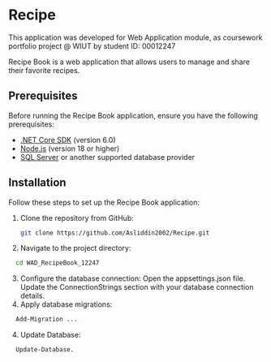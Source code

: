# Recipe
This application was developed for Web
Application module, as coursework portfolio project @ WIUT by student ID: 00012247

Recipe Book is a web application that allows users to manage and share their favorite recipes.

## Prerequisites

Before running the Recipe Book application, ensure you have the following prerequisites:

- [.NET Core SDK](https://dotnet.microsoft.com/download) (version 6.0)
- [Node.js](https://nodejs.org) (version 18 or higher)
- [SQL Server](https://www.microsoft.com/sql-server) or another supported database provider

## Installation

Follow these steps to set up the Recipe Book application:

1. Clone the repository from GitHub:

   ```bash
   git clone https://github.com/Asliddin2002/Recipe.git
   ```
2. Navigate to the project directory:
 ```bash
   cd WAD_RecipeBook_12247
   ```
3. Configure the database connection:
Open the appsettings.json file.
Update the ConnectionStrings section with your database connection details.
4. Apply database migrations:
 ```bash
   Add-Migration ...
   ```

4. Update Database:
 ```bash
   Update-Database.
   ```

